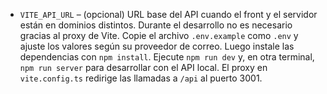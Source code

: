 
- `VITE_API_URL` – (opcional) URL base del API cuando el front y el servidor están en dominios distintos. Durante el desarrollo no es necesario gracias al proxy de Vite.
Copie el archivo `.env.example` como `.env` y ajuste los valores según su proveedor de correo. Luego instale las dependencias con `npm install`.
Ejecute `npm run dev` y, en otra terminal, `npm run server` para desarrollar con el API local. El proxy en `vite.config.ts` redirige las llamadas a `/api` al puerto 3001.

